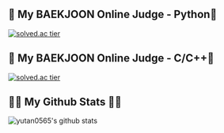 ## 👯 My BAEKJOON Online Judge - Python👯
[![solved.ac tier](http://mazassumnida.wtf/api/v2/generate_badge?boj=yutan0565)](https://solved.ac/yutan0565/)

## 👯 My BAEKJOON Online Judge - C/C++👯
[![solved.ac tier](http://mazassumnida.wtf/api/v2/generate_badge?boj=yutan056575)](https://solved.ac/yutan056575/)

## 👩‍💻 My Github Stats 👩‍💻
![yutan0565's github stats](https://github-readme-stats.vercel.app/api?username=yutan0565&show_icons=true)




<!--
**yutan0565/yutan0565** is a ✨ _special_ ✨ repository because its `README.md` (this file) appears on your GitHub profile.

Here are some ideas to get you started:

- 🔭 I’m currently working on ...
- 🌱 I’m currently learning ...
- 👯 I’m looking to collaborate on ...
- 🤔 I’m looking for help with ...
- 💬 Ask me about ...
- 📫 How to reach me: ...
- 😄 Pronouns: ...
- ⚡ Fun fact: ...
-->
